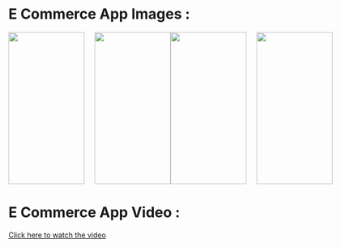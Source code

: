 # E Commerce App Images : 

<div style="display: flex;">
  <img src="https://github.com/Solaymankhan/e_commerce/assets/67571737/a0c7d5cc-8986-45d1-8fb9-5f66f6c3d3da" width="150" height="300" style="margin-right: 20px;" />
   <img src="https://github.com/Solaymankhan/e_commerce/assets/67571737/a214fd6e-d3a0-46e6-b9f3-ab2ff605ff0d" width="150" height="300" />
  <img src="https://github.com/Solaymankhan/e_commerce/assets/67571737/10e6a6d8-8e50-4ccf-a23b-e3ab4c4106d5" width="150" height="300" style="margin-right: 20px;" />
   <img src="https://github.com/Solaymankhan/e_commerce/assets/67571737/726c020d-a6da-4199-824a-f163732c4776" width="150" height="300" style="margin-right: 20px;" />

</div>

# E Commerce App Video : 

[Click here to watch the video]([YOUR_VIDEO_LINK](https://drive.google.com/file/d/1tJF0V3L7tAnszFiosALZ8Cs4T1rxTXjk/view?usp=drive_link))

